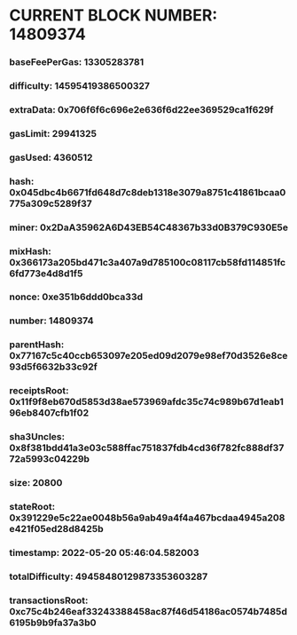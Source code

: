 # CURRENT BLOCK NUMBER: 14809374

### baseFeePerGas: 13305283781
### difficulty: 14595419386500327
### extraData: 0x706f6f6c696e2e636f6d22ee369529ca1f629f
### gasLimit: 29941325
### gasUsed: 4360512
### hash: 0x045dbc4b6671fd648d7c8deb1318e3079a8751c41861bcaa0775a309c5289f37
### miner: 0x2DaA35962A6D43EB54C48367b33d0B379C930E5e
### mixHash: 0x366173a205bd471c3a407a9d785100c08117cb58fd114851fc6fd773e4d8d1f5
### nonce: 0xe351b6ddd0bca33d
### number: 14809374
### parentHash: 0x77167c5c40ccb653097e205ed09d2079e98ef70d3526e8ce93d5f6632b33c92f
### receiptsRoot: 0x11f9f8eb670d5853d38ae573969afdc35c74c989b67d1eab196eb8407cfb1f02
### sha3Uncles: 0x8f381bdd41a3e03c588ffac751837fdb4cd36f782fc888df3772a5993c04229b
### size: 20800
### stateRoot: 0x391229e5c22ae0048b56a9ab49a4f4a467bcdaa4945a208e421f05ed28d8425b
### timestamp: 2022-05-20 05:46:04.582003
### totalDifficulty: 49458480129873353603287
### transactionsRoot: 0xc75c4b246eaf33243388458ac87f46d54186ac0574b7485d6195b9b9fa37a3b0
